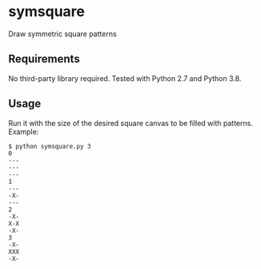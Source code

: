 # symsquare
Draw symmetric square patterns

## Requirements

No third-party library required. Tested with Python 2.7 and Python 3.8.

## Usage

Run it with the size of the desired square canvas to be filled with
patterns. Example:

```shell
$ python symsquare.py 3
0
---
---
---
1
---
-X-
---
2
-X-
X-X
-X-
3
-X-
XXX
-X-
```
